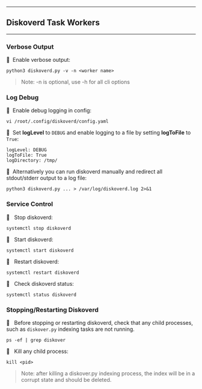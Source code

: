 ___
## Diskoverd Task Workers
___


### Verbose Output

🔴 &nbsp;Enable verbose output:
```
python3 diskoverd.py -v -n <worker name>
```
>Note: -n is optional, use -h for all cli options


### Log Debug

🔴 &nbsp;Enable debug logging in config:
```
vi /root/.config/diskoverd/config.yaml
```

🔴 &nbsp;Set **logLevel** to `DEBUG` and enable logging to a file by setting **logToFile** to `True`:
```
logLevel: DEBUG
logToFile: True
logDirectory: /tmp/
```

🔴 &nbsp;Alternatively you can run diskoverd manually and redirect all stdout/stderr output to a log file:
```
python3 diskoverd.py ... > /var/log/diskoverd.log 2>&1
```


### Service Control

🔴 &nbsp; Stop diskoverd:
```
systemctl stop diskoverd
```

🔴 &nbsp; Start diskoverd:
```
systemctl start diskoverd
```

🔴 &nbsp; Restart diskoverd:
```
systemctl restart diskoverd
```

🔴 &nbsp; Check diskoverd status:
```
systemctl status diskoverd
```

### Stopping/Restarting Diskoverd

🔴 &nbsp; Before stopping or restarting diskoverd, check that any child processes, such as `diskover.py` indexing tasks are not running.
```
ps -ef | grep diskover
```

🔴 &nbsp; Kill any child process:
```
kill <pid>
```
>Note: after killing a diskover.py indexing process, the index will be in a corrupt state and should be deleted.
